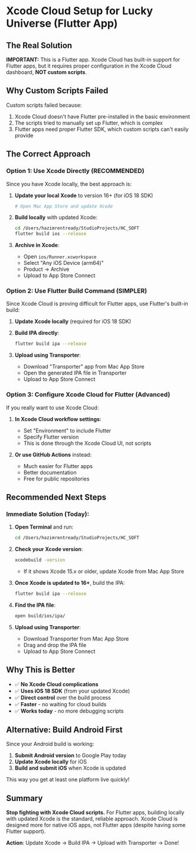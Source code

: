 # Xcode Cloud Setup for Lucky Universe (Flutter App)

## The Real Solution

**IMPORTANT:** This is a Flutter app. Xcode Cloud has built-in support for Flutter apps, but it requires proper configuration in the Xcode Cloud dashboard, **NOT custom scripts**.

## Why Custom Scripts Failed

Custom scripts failed because:
1. Xcode Cloud doesn't have Flutter pre-installed in the basic environment
2. The scripts tried to manually set up Flutter, which is complex
3. Flutter apps need proper Flutter SDK, which custom scripts can't easily provide

## The Correct Approach

### Option 1: Use Xcode Directly (RECOMMENDED)

Since you have Xcode locally, the best approach is:

1. **Update your local Xcode** to version 16+ (for iOS 18 SDK)
   ```bash
   # Open Mac App Store and update Xcode
   ```

2. **Build locally** with updated Xcode:
   ```bash
   cd /Users/hazimrentready/StudioProjects/HC_SOFT
   flutter build ios --release
   ```

3. **Archive in Xcode**:
   - Open `ios/Runner.xcworkspace`
   - Select "Any iOS Device (arm64)"
   - Product → Archive
   - Upload to App Store Connect

### Option 2: Use Flutter Build Command (SIMPLER)

Since Xcode Cloud is proving difficult for Flutter apps, use Flutter's built-in build:

1. **Update Xcode locally** (required for iOS 18 SDK)

2. **Build IPA directly**:
   ```bash
   flutter build ipa --release
   ```

3. **Upload using Transporter**:
   - Download "Transporter" app from Mac App Store
   - Open the generated IPA file in Transporter
   - Upload to App Store Connect

### Option 3: Configure Xcode Cloud for Flutter (Advanced)

If you really want to use Xcode Cloud:

1. **In Xcode Cloud workflow settings**:
   - Set "Environment" to include Flutter
   - Specify Flutter version
   - This is done through the Xcode Cloud UI, not scripts

2. **Or use GitHub Actions** instead:
   - Much easier for Flutter apps
   - Better documentation
   - Free for public repositories

## Recommended Next Steps

### Immediate Solution (Today):

1. **Open Terminal** and run:
   ```bash
   cd /Users/hazimrentready/StudioProjects/HC_SOFT
   ```

2. **Check your Xcode version**:
   ```bash
   xcodebuild -version
   ```
   - If it shows Xcode 15.x or older, update Xcode from Mac App Store

3. **Once Xcode is updated to 16+**, build the IPA:
   ```bash
   flutter build ipa --release
   ```

4. **Find the IPA file**:
   ```bash
   open build/ios/ipa/
   ```

5. **Upload using Transporter**:
   - Download Transporter from Mac App Store
   - Drag and drop the IPA file
   - Upload to App Store Connect

## Why This is Better

- ✅ **No Xcode Cloud complications**
- ✅ **Uses iOS 18 SDK** (from your updated Xcode)
- ✅ **Direct control** over the build process
- ✅ **Faster** - no waiting for cloud builds
- ✅ **Works today** - no more debugging scripts

## Alternative: Build Android First

Since your Android build is working:

1. **Submit Android version** to Google Play today
2. **Update Xcode locally** for iOS
3. **Build and submit iOS** when Xcode is updated

This way you get at least one platform live quickly!

## Summary

**Stop fighting with Xcode Cloud scripts.** For Flutter apps, building locally with updated Xcode is the standard, reliable approach. Xcode Cloud is designed more for native iOS apps, not Flutter apps (despite having some Flutter support).

**Action**: Update Xcode → Build IPA → Upload with Transporter → Done!
